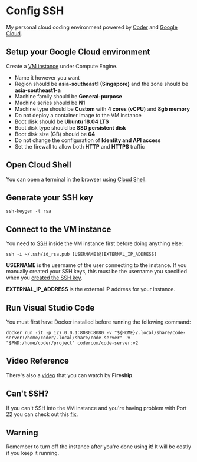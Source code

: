 # Config SSH
My personal cloud coding environment powered by [Coder](https://github.com/cdr/code-server) and [Google Cloud](https://cloud.google.com/).

## Setup your Google Cloud environment
Create a [VM instance](https://console.cloud.google.com/compute/instancesAdd) under Compute Engine.
- Name it however you want
- Region should be __asia-southeast1 (Singapore)__ and the zone should be __asia-southeast1-a__
- Machine family should be __General-purpose__
- Machine series should be __N1__
- Machine type should be __Custom__ with __4 cores (vCPU)__ and __8gb memory__
- Do not deploy a container Image to the VM instance
- Boot disk should be __Ubuntu 18.04 LTS__
- Boot disk type should be __SSD persistent disk__
- Boot disk size (GB) should be __64__
- Do not change the configuration of __Identity and API access__
- Set the firewall to allow both __HTTP__ and __HTTPS__ traffic

## Open Cloud Shell
You can open a terminal in the browser using [Cloud Shell](https://ssh.cloud.google.com/).

## Generate your SSH key
```
ssh-keygen -t rsa
```

## Connect to the VM instance
You need to [SSH](https://cloud.google.com/compute/docs/instances/connecting-advanced#thirdpartytools) inside the VM instance first before doing anything else:
```
ssh -i ~/.ssh/id_rsa.pub [USERNAME]@[EXTERNAL_IP_ADDRESS]
```
__USERNAME__ is the username of the user connecting to the instance. If you manually created your SSH keys, this must be the username you specified when you [created the SSH key](https://cloud.google.com/compute/docs/instances/adding-removing-ssh-keys#createsshkeys).

__EXTERNAL_IP_ADDRESS__ is the external IP address for your instance.

## Run Visual Studio Code
You must first have Docker installed before running the following command:
```
docker run -it -p 127.0.0.1:8080:8080 -v "${HOME}/.local/share/code-server:/home/coder/.local/share/code-server" -v "$PWD:/home/coder/project" codercom/code-server:v2
```

## Video Reference
There's also a [video](https://www.youtube.com/watch?v=N5WojMutddQ) that you can watch by __Fireship__.

## Can't SSH?
If you can't SSH into the VM instance and you're having problem with Port 22 you can check out this [fix](https://community.bitnami.com/t/handling-unable-to-connect-on-port-22-error-message-on-compute-engine-ssh-connection-solved/66522).

## Warning
Remember to turn off the instance after you're done using it! It will be costly if you keep it running.
